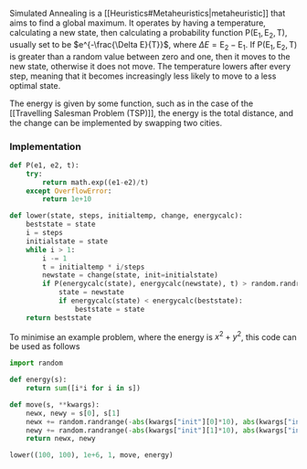 Simulated Annealing is a [[Heuristics#Metaheuristics|metaheuristic]] that aims to find a global maximum. It operates by having a temperature, calculating a new state, then calculating a probability function $\text{P}(\text{E}_1,\text{E}_2,\text{T})$, usually set to be $e^{-\frac{\Delta E}{T}}$, where $\Delta E = \text{E}_2-\text{E}_1$. If $\text{P}(\text{E}_1,\text{E}_2,\text{T})$ is greater than a random value between zero and one, then it moves to the new state, otherwise it does not move. The temperature lowers after every step, meaning that it becomes increasingly less likely to move to a less optimal state.

The energy is given by some function, such as in the case of the [[Travelling Salesman Problem (TSP)]], the energy is the total distance, and the change can be implemented by swapping two cities.

### Implementation

```python
def P(e1, e2, t):
    try:
        return math.exp((e1-e2)/t)
    except OverflowError:
        return 1e+10

def lower(state, steps, initialtemp, change, energycalc):
    beststate = state
    i = steps
    initialstate = state
    while i > 1:
        i -= 1
        t = initialtemp * i/steps
        newstate = change(state, init=initialstate)        
        if P(energycalc(state), energycalc(newstate), t) > random.randrange(0,100)/100:
            state = newstate
            if energycalc(state) < energycalc(beststate):
                beststate = state
    return beststate
```

To minimise an example problem, where the energy is $x^2+y^2$, this code can be used as follows
```python
import random

def energy(s):
    return sum([i*i for i in s])

def move(s, **kwargs):
    newx, newy = s[0], s[1]
    newx += random.randrange(-abs(kwargs["init"][0]*10), abs(kwargs["init"][0]*10))/100
    newy += random.randrange(-abs(kwargs["init"][1]*10), abs(kwargs["init"][1]*10))/100
    return newx, newy

lower((100, 100), 1e+6, 1, move, energy)
```